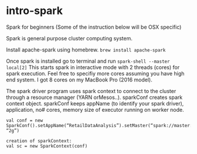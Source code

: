# intro-spark
Spark for beginners (Some of the instruction below will be OSX specific)

Spark is general purpose cluster computing system.

Install apache-spark using homebrew. 
```brew install apache-spark```

Once spark is installed go to terminal and run ```spark-shell --master local[2]```
This starts spark in interactive mode with 2 threads (cores) for spark execution. Feel free to specifiy more cores assuming you have high end system. I got 8 cores on my MacBook Pro (2016 model).

The spark driver program uses spark context to connect to the cluster through a resource manager (YARN orMesos..).
sparkConf creates spark context object.
sparkConf keeps appName (to identify your spark driver), application, no# cores, memory size of executor running on worker node.

```
val conf = new SparkConf().setAppName(“RetailDataAnalysis”).setMaster(“spark://master:7077”).set(“spark.executor.memory”, “2g”)

creation of sparkContext:
val sc = new SparkContext(conf)
```
